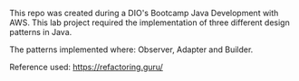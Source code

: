 This repo was created during a DIO's Bootcamp Java Development with AWS. This lab project required the implementation of three different design patterns in Java.

The patterns implemented where: Observer, Adapter and Builder.

Reference used: https://refactoring.guru/
